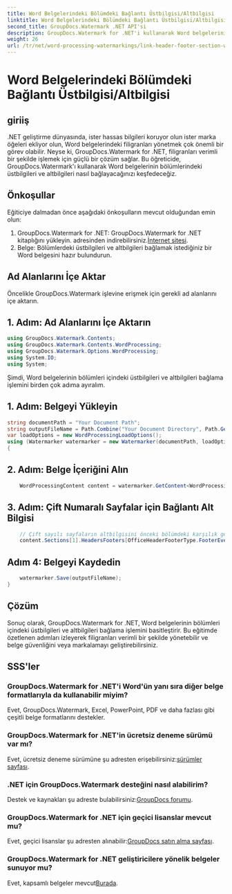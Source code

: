 ```yaml
---
title: Word Belgelerindeki Bölümdeki Bağlantı Üstbilgisi/Altbilgisi
linktitle: Word Belgelerindeki Bölümdeki Bağlantı Üstbilgisi/Altbilgisi
second_title: GroupDocs.Watermark .NET API'si
description: GroupDocs.Watermark for .NET'i kullanarak Word belgelerinin bölümleri içindeki üstbilgileri ve altbilgileri verimli bir şekilde nasıl bağlayacağınızı öğrenin. Belge yönetimi ve güvenliği.
weight: 26
url: /tr/net/word-processing-watermarkings/link-header-footer-section-word-docs/
---
```


# Word Belgelerindeki Bölümdeki Bağlantı Üstbilgisi/Altbilgisi

## giriiş
.NET geliştirme dünyasında, ister hassas bilgileri koruyor olun ister marka öğeleri ekliyor olun, Word belgelerindeki filigranları yönetmek çok önemli bir görev olabilir. Neyse ki, GroupDocs.Watermark for .NET, filigranları verimli bir şekilde işlemek için güçlü bir çözüm sağlar. Bu öğreticide, GroupDocs.Watermark'ı kullanarak Word belgelerinin bölümlerindeki üstbilgileri ve altbilgileri nasıl bağlayacağınızı keşfedeceğiz.
## Önkoşullar
Eğiticiye dalmadan önce aşağıdaki önkoşulların mevcut olduğundan emin olun:
1. GroupDocs.Watermark for .NET: GroupDocs.Watermark for .NET kitaplığını yükleyin. adresinden indirebilirsiniz.[İnternet sitesi](https://releases.groupdocs.com/Watermark/net/).
2. Belge: Bölümlerdeki üstbilgileri ve altbilgileri bağlamak istediğiniz bir Word belgesini hazır bulundurun.

## Ad Alanlarını İçe Aktar
Öncelikle GroupDocs.Watermark işlevine erişmek için gerekli ad alanlarını içe aktarın.
## 1. Adım: Ad Alanlarını İçe Aktarın
```csharp
using GroupDocs.Watermark.Contents;
using GroupDocs.Watermark.Contents.WordProcessing;
using GroupDocs.Watermark.Options.WordProcessing;
using System.IO;
using System;
```
Şimdi, Word belgelerinin bölümleri içindeki üstbilgileri ve altbilgileri bağlama işlemini birden çok adıma ayıralım.
## 1. Adım: Belgeyi Yükleyin
```csharp
string documentPath = "Your Document Path";
string outputFileName = Path.Combine("Your Document Directory", Path.GetFileName(documentPath));
var loadOptions = new WordProcessingLoadOptions();
using (Watermarker watermarker = new Watermarker(documentPath, loadOptions))
{
```
## 2. Adım: Belge İçeriğini Alın
```csharp
    WordProcessingContent content = watermarker.GetContent<WordProcessingContent>();
```
## 3. Adım: Çift Numaralı Sayfalar için Bağlantı Alt Bilgisi
```csharp
    // Çift sayılı sayfaların altbilgisini önceki bölümdeki karşılık gelen altbilgiye bağlayın
    content.Sections[1].HeadersFooters[OfficeHeaderFooterType.FooterEven].IsLinkedToPrevious = true;
```
## Adım 4: Belgeyi Kaydedin
```csharp
    watermarker.Save(outputFileName);
}
```

## Çözüm
Sonuç olarak, GroupDocs.Watermark for .NET, Word belgelerinin bölümleri içindeki üstbilgileri ve altbilgileri bağlama işlemini basitleştirir. Bu eğitimde özetlenen adımları izleyerek filigranları verimli bir şekilde yönetebilir ve belge güvenliğini veya markalamayı geliştirebilirsiniz.
## SSS'ler
### GroupDocs.Watermark for .NET'i Word'ün yanı sıra diğer belge formatlarıyla da kullanabilir miyim?
Evet, GroupDocs.Watermark, Excel, PowerPoint, PDF ve daha fazlası gibi çeşitli belge formatlarını destekler.
### GroupDocs.Watermark for .NET'in ücretsiz deneme sürümü var mı?
Evet, ücretsiz deneme sürümüne şu adresten erişebilirsiniz:[sürümler sayfası](https://releases.groupdocs.com/).
### .NET için GroupDocs.Watermark desteğini nasıl alabilirim?
 Destek ve kaynakları şu adreste bulabilirsiniz:[GroupDocs forumu](https://forum.groupdocs.com/c/watermark/19).
### GroupDocs.Watermark for .NET için geçici lisanslar mevcut mu?
 Evet, geçici lisanslar şu adresten alınabilir:[GroupDocs satın alma sayfası](https://purchase.groupdocs.com/temporary-license/).
### GroupDocs.Watermark for .NET geliştiricilere yönelik belgeler sunuyor mu?
 Evet, kapsamlı belgeler mevcut[Burada](https://tutorials.groupdocs.com/Watermark/net/).